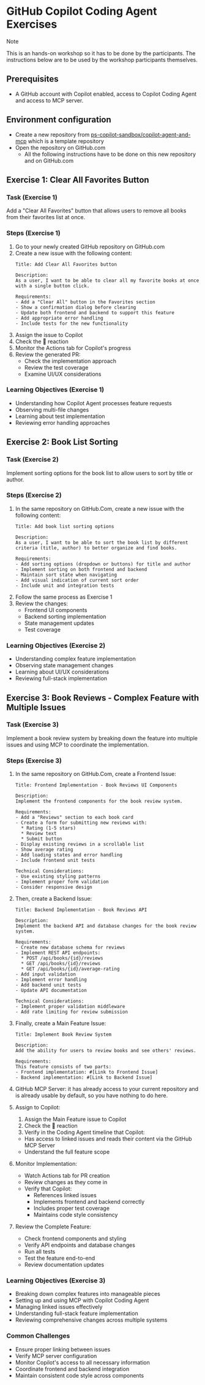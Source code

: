# GitHub Copilot Coding Agent Exercises

> [!NOTE]
> This is an hands-on workshop so it has to be done by the participants. The instructions below are to be used by the workshop participants themselves.

## Prerequisites

- A GitHub account with Copilot enabled, access to Copilot Coding Agent and access to MCP server.

## Environment configuration

- Create a new repository from [ps-copilot-sandbox/copilot-agent-and-mcp](https://github.com/ps-copilot-sandbox/copilot-agent-and-mcp) which is a template repository
- Open the repository on GitHub.com
  - All the following instructions have to be done on this new repository and on GitHub.com

## Exercise 1: Clear All Favorites Button

### Task (Exercise 1)

Add a "Clear All Favorites" button that allows users to remove all books from their favorites list at once.

### Steps (Exercise 1)

1. Go to your newly created GitHub repository on GitHub.com
2. Create a new issue with the following content:
   ```prompt
   Title: Add Clear All Favorites button

   Description:
   As a user, I want to be able to clear all my favorite books at once with a single button click.

   Requirements:
   - Add a "Clear All" button in the Favorites section
   - Show a confirmation dialog before clearing
   - Update both frontend and backend to support this feature
   - Add appropriate error handling
   - Include tests for the new functionality
   ```
3. Assign the issue to Copilot
4. Check the 👀 reaction
5. Monitor the Actions tab for Copilot's progress
6. Review the generated PR:
   - Check the implementation approach
   - Review the test coverage
   - Examine UI/UX considerations

### Learning Objectives (Exercise 1)

- Understanding how Copilot Agent processes feature requests
- Observing multi-file changes
- Learning about test implementation
- Reviewing error handling approaches

## Exercise 2: Book List Sorting

### Task (Exercise 2)

Implement sorting options for the book list to allow users to sort by title or author.

### Steps (Exercise 2)

1. In the same repository on GitHub.Com, create a new issue with the following content:
   ```prompt
   Title: Add book list sorting options

   Description:
   As a user, I want to be able to sort the book list by different criteria (title, author) to better organize and find books.

   Requirements:
   - Add sorting options (dropdown or buttons) for title and author
   - Implement sorting on both frontend and backend
   - Maintain sort state when navigating
   - Add visual indication of current sort order
   - Include unit and integration tests
   ```
2. Follow the same process as Exercise 1
3. Review the changes:
   - Frontend UI components
   - Backend sorting implementation
   - State management updates
   - Test coverage

### Learning Objectives (Exercise 2)

- Understanding complex feature implementation
- Observing state management changes
- Learning about UI/UX considerations
- Reviewing full-stack implementation

## Exercise 3: Book Reviews - Complex Feature with Multiple Issues

### Task (Exercise 3)

Implement a book review system by breaking down the feature into multiple issues and using MCP to coordinate the implementation.

### Steps (Exercise 3)

1. In the same repository on GitHub.Com, create a Frontend Issue:
   ```prompt
   Title: Frontend Implementation - Book Reviews UI Components

   Description:
   Implement the frontend components for the book review system.

   Requirements:
   - Add a "Reviews" section to each book card
   - Create a form for submitting new reviews with:
     * Rating (1-5 stars)
     * Review text
     * Submit button
   - Display existing reviews in a scrollable list
   - Show average rating
   - Add loading states and error handling
   - Include frontend unit tests

   Technical Considerations:
   - Use existing styling patterns
   - Implement proper form validation
   - Consider responsive design
   ```

2. Then, create a Backend Issue:
   ```prompt
   Title: Backend Implementation - Book Reviews API

   Description:
   Implement the backend API and database changes for the book review system.

   Requirements:
   - Create new database schema for reviews
   - Implement REST API endpoints:
     * POST /api/books/{id}/reviews
     * GET /api/books/{id}/reviews
     * GET /api/books/{id}/average-rating
   - Add input validation
   - Implement error handling
   - Add backend unit tests
   - Update API documentation

   Technical Considerations:
   - Implement proper validation middleware
   - Add rate limiting for review submission
   ```

3. Finally, create a Main Feature Issue:
   ```prompt
   Title: Implement Book Review System

   Description:
   Add the ability for users to review books and see others' reviews.

   Requirements:
   This feature consists of two parts:
   - Frontend implementation: #[Link to Frontend Issue]
   - Backend implementation: #[Link to Backend Issue]
   ```

4. GitHub MCP Server: it has already access to your current repository and is already usable by default, so you have nothing to do here.

5. Assign to Copilot:
   1. Assign the Main Feature issue to Copilot
   2. Check the 👀 reaction
   3. Verify in the Coding Agent timeline that Copilot:
     - Has access to linked issues and reads their content via the GitHub MCP Server
     - Understand the full feature scope

6. Monitor Implementation:
   - Watch Actions tab for PR creation
   - Review changes as they come in
   - Verify that Copilot:
     - References linked issues
     - Implements frontend and backend correctly
     - Includes proper test coverage
     - Maintains code style consistency

7. Review the Complete Feature:
   - Check frontend components and styling
   - Verify API endpoints and database changes
   - Run all tests
   - Test the feature end-to-end
   - Review documentation updates

### Learning Objectives (Exercise 3)

- Breaking down complex features into manageable pieces
- Setting up and using MCP with Copilot Coding Agent
- Managing linked issues effectively
- Understanding full-stack feature implementation
- Reviewing comprehensive changes across multiple systems

### Common Challenges

- Ensure proper linking between issues
- Verify MCP server configuration
- Monitor Copilot's access to all necessary information
- Coordinate frontend and backend integration
- Maintain consistent code style across components